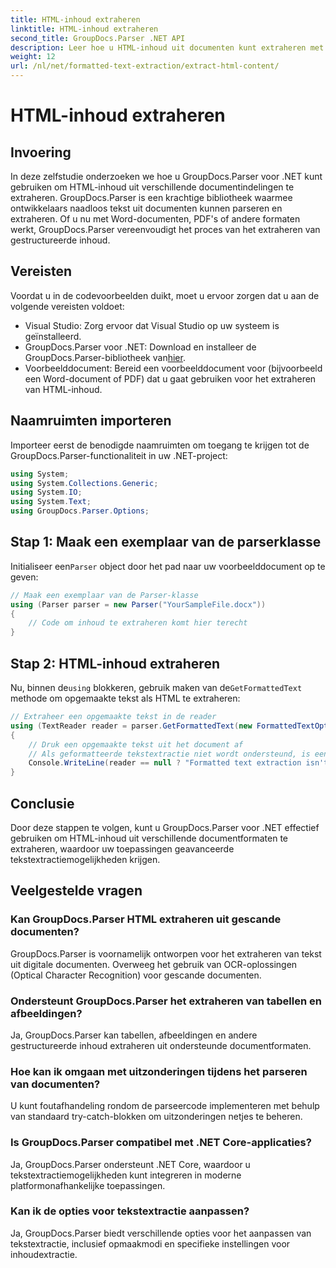 ```yaml
---
title: HTML-inhoud extraheren
linktitle: HTML-inhoud extraheren
second_title: GroupDocs.Parser .NET API
description: Leer hoe u HTML-inhoud uit documenten kunt extraheren met GroupDocs.Parser voor .NET. Eenvoudig te volgen tutorial met codevoorbeelden en stapsgewijze begeleiding.
weight: 12
url: /nl/net/formatted-text-extraction/extract-html-content/
---
```


# HTML-inhoud extraheren

## Invoering
In deze zelfstudie onderzoeken we hoe u GroupDocs.Parser voor .NET kunt gebruiken om HTML-inhoud uit verschillende documentindelingen te extraheren. GroupDocs.Parser is een krachtige bibliotheek waarmee ontwikkelaars naadloos tekst uit documenten kunnen parseren en extraheren. Of u nu met Word-documenten, PDF's of andere formaten werkt, GroupDocs.Parser vereenvoudigt het proces van het extraheren van gestructureerde inhoud.
## Vereisten
Voordat u in de codevoorbeelden duikt, moet u ervoor zorgen dat u aan de volgende vereisten voldoet:
- Visual Studio: Zorg ervoor dat Visual Studio op uw systeem is geïnstalleerd.
-  GroupDocs.Parser voor .NET: Download en installeer de GroupDocs.Parser-bibliotheek van[hier](https://releases.groupdocs.com/parser/net/).
- Voorbeelddocument: Bereid een voorbeelddocument voor (bijvoorbeeld een Word-document of PDF) dat u gaat gebruiken voor het extraheren van HTML-inhoud.

## Naamruimten importeren
Importeer eerst de benodigde naamruimten om toegang te krijgen tot de GroupDocs.Parser-functionaliteit in uw .NET-project:
```csharp
using System;
using System.Collections.Generic;
using System.IO;
using System.Text;
using GroupDocs.Parser.Options;
```
## Stap 1: Maak een exemplaar van de parserklasse
 Initialiseer een`Parser` object door het pad naar uw voorbeelddocument op te geven:
```csharp
// Maak een exemplaar van de Parser-klasse
using (Parser parser = new Parser("YourSampleFile.docx"))
{
    // Code om inhoud te extraheren komt hier terecht
}
```
## Stap 2: HTML-inhoud extraheren
 Nu, binnen de`using` blokkeren, gebruik maken van de`GetFormattedText` methode om opgemaakte tekst als HTML te extraheren:
```csharp
// Extraheer een opgemaakte tekst in de reader
using (TextReader reader = parser.GetFormattedText(new FormattedTextOptions(FormattedTextMode.Html)))
{
    // Druk een opgemaakte tekst uit het document af
    // Als geformatteerde tekstextractie niet wordt ondersteund, is een lezer null
    Console.WriteLine(reader == null ? "Formatted text extraction isn't supported" : reader.ReadToEnd());
}
```

## Conclusie
Door deze stappen te volgen, kunt u GroupDocs.Parser voor .NET effectief gebruiken om HTML-inhoud uit verschillende documentformaten te extraheren, waardoor uw toepassingen geavanceerde tekstextractiemogelijkheden krijgen.

## Veelgestelde vragen
### Kan GroupDocs.Parser HTML extraheren uit gescande documenten?
GroupDocs.Parser is voornamelijk ontworpen voor het extraheren van tekst uit digitale documenten. Overweeg het gebruik van OCR-oplossingen (Optical Character Recognition) voor gescande documenten.
### Ondersteunt GroupDocs.Parser het extraheren van tabellen en afbeeldingen?
Ja, GroupDocs.Parser kan tabellen, afbeeldingen en andere gestructureerde inhoud extraheren uit ondersteunde documentformaten.
### Hoe kan ik omgaan met uitzonderingen tijdens het parseren van documenten?
U kunt foutafhandeling rondom de parseercode implementeren met behulp van standaard try-catch-blokken om uitzonderingen netjes te beheren.
### Is GroupDocs.Parser compatibel met .NET Core-applicaties?
Ja, GroupDocs.Parser ondersteunt .NET Core, waardoor u tekstextractiemogelijkheden kunt integreren in moderne platformonafhankelijke toepassingen.
### Kan ik de opties voor tekstextractie aanpassen?
Ja, GroupDocs.Parser biedt verschillende opties voor het aanpassen van tekstextractie, inclusief opmaakmodi en specifieke instellingen voor inhoudextractie.
